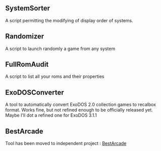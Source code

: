 ## SystemSorter

A script permitting the modifying of display order of systems.

## Randomizer

A script to launch randomly a game from any system

## FullRomAudit

A script to list all your roms and their properties

## ExoDOSConverter

A tool to automatically convert ExoDOS 2.0 collection games to recalbox format.
Works fine, but not refined enough to be officially released yet.
Maybe I'll dot a refined one for ExoDOS 3.1.1

## BestArcade

Tool has been moved to independent project : [BestArcade ](https://github.com/Voljega/BestArcade/)